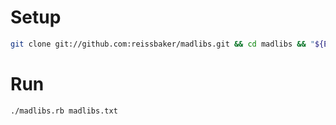 # Setup

```bash
git clone git://github.com:reissbaker/madlibs.git && cd madlibs && "${EDITOR:-vi}" madlibs.txt
```

# Run

```bash
./madlibs.rb madlibs.txt
```
